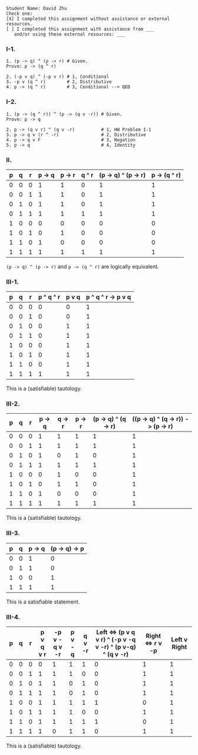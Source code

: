 ```
Student Name: David Zhu
Check one:
[X] I completed this assignment without assistance or external resources.
[ ] I completed this assignment with assistance from ___
   and/or using these external resources: ___
```

### I-1.

```
1. (p -> q) ^ (p -> r) # Given.
Prove: p -> (q ^ r)

2. (-p v q) ^ (-p v r) # 1, Conditional
3. -p v (q ^ r)        # 2, Distributive
4. p -> (q ^ r)        # 3, Conditional --> QED
```

### I-2.

```
1. (p -> (q ^ r)) ^ (p -> (q v -r)) # Given.
Prove: p -> q

2. p -> (q v r) ^ (q v -r)          # 1, HW Problem I-1
3. p -> q v (r ^ -r)                # 2, Distributive
4. p -> q v F                       # 3, Negation
5. p -> q                           # 4, Identity
```

### II.

| p | q | r | p -> q | p -> r | q ^ r | (p -> q) ^ (p -> r) | p -> (q ^ r) |
|---|---|---|--------|--------|-------|---------------------|--------------|
| 0 | 0 | 0 | 1      | 1      | 0     | 1                   | 1            |
| 0 | 0 | 1 | 1      | 1      | 0     | 1                   | 1            |
| 0 | 1 | 0 | 1      | 1      | 0     | 1                   | 1            |
| 0 | 1 | 1 | 1      | 1      | 1     | 1                   | 1            |
| 1 | 0 | 0 | 0      | 0      | 0     | 0                   | 0            |
| 1 | 0 | 1 | 0      | 1      | 0     | 0                   | 0            |
| 1 | 1 | 0 | 1      | 0      | 0     | 0                   | 0            |
| 1 | 1 | 1 | 1      | 1      | 1     | 1                   | 1            |

`(p -> q) ^ (p -> r)` and `p -> (q ^ r)` are logically equivalent.

### III-1.

| p | q | r | p ^ q ^ r | p v q | p ^ q ^ r -> p v q |
|---|---|---|-----------|-------|--------------------|
| 0 | 0 | 0 | 0         | 0     | 1                  |
| 0 | 0 | 1 | 0         | 0     | 1                  |
| 0 | 1 | 0 | 0         | 1     | 1                  |
| 0 | 1 | 1 | 0         | 1     | 1                  |
| 1 | 0 | 0 | 0         | 1     | 1                  |
| 1 | 0 | 1 | 0         | 1     | 1                  |
| 1 | 1 | 0 | 0         | 1     | 1                  |
| 1 | 1 | 1 | 1         | 1     | 1                  |

This is a (satisfiable) tautology.

### III-2.

| p | q | r | p -> q | q -> r | p -> r | (p -> q) ^ (q -> r) | ((p -> q) ^ (q -> r)) -> (p -> r) |
|---|---|---|--------|--------|--------|---------------------|-----------------------------------|
| 0 | 0 | 0 | 1      | 1      | 1      | 1                   | 1                                 |
| 0 | 0 | 1 | 1      | 1      | 1      | 1                   | 1                                 |
| 0 | 1 | 0 | 1      | 0      | 1      | 0                   | 1                                 |
| 0 | 1 | 1 | 1      | 1      | 1      | 1                   | 1                                 |
| 1 | 0 | 0 | 0      | 1      | 0      | 0                   | 1                                 |
| 1 | 0 | 1 | 0      | 1      | 1      | 0                   | 1                                 |
| 1 | 1 | 0 | 1      | 0      | 0      | 0                   | 1                                 |
| 1 | 1 | 1 | 1      | 1      | 1      | 1                   | 1                                 |

This is a (satisfiable) tautology.

### III-3.

| p | q | p -> q | (p -> q) -> p |
|---|---|--------|---------------|
| 0 | 0 | 1      | 0             |
| 0 | 1 | 1      | 0             |
| 1 | 0 | 0      | 1             |
| 1 | 1 | 1      | 1             |

This is a satisfiable statement.

### III-4.

| p | q | r | p v q v r | -p v -q v -r | p v -q | q v -r | Left <=> (p v q v r) ^ (-p v -q v -r) ^ (p v-q) ^ (q v -r) | Right <=> r v -p | Left v Right |
|---|---|---|-----------|--------------|--------|--------|------------------------------------------------------------|------------------|--------------|
| 0 | 0 | 0 | 0         | 1            | 1      | 1      | 0                                                          | 1                | 1            |
| 0 | 0 | 1 | 1         | 1            | 1      | 0      | 0                                                          | 1                | 1            |
| 0 | 1 | 0 | 1         | 1            | 0      | 1      | 0                                                          | 1                | 1            |
| 0 | 1 | 1 | 1         | 1            | 0      | 1      | 0                                                          | 1                | 1            |
| 1 | 0 | 0 | 1         | 1            | 1      | 1      | 1                                                          | 0                | 1            |
| 1 | 0 | 1 | 1         | 1            | 1      | 0      | 0                                                          | 1                | 1            |
| 1 | 1 | 0 | 1         | 1            | 1      | 1      | 1                                                          | 0                | 1            |
| 1 | 1 | 1 | 1         | 0            | 1      | 1      | 0                                                          | 1                | 1            |

This is a (satisfiable) tautology.
